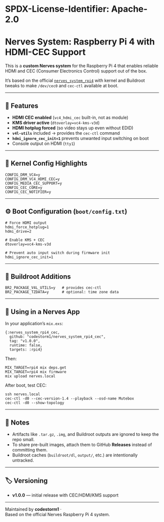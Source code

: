 # SPDX-License-Identifier: Apache-2.0


# Nerves System: Raspberry Pi 4 with HDMI-CEC Support

This is a **custom Nerves system** for the Raspberry Pi 4 that enables reliable
HDMI and CEC (Consumer Electronics Control) support out of the box.

It’s based on the official [`nerves_system_rpi4`](https://github.com/nerves-project/nerves_system_rpi4)
with kernel and Buildroot tweaks to make `/dev/cec0` and `cec-ctl` available at boot.

---

## 🔧 Features

- **HDMI CEC enabled** (`vc4_hdmi_cec` built-in, not as module)
- **KMS driver active** (`dtoverlay=vc4-kms-v3d`)
- **HDMI hotplug forced** (so video stays up even without EDID)
- **`v4l-utils`** included → provides the `cec-ctl` command
- **`hdmi_ignore_cec_init=1`** prevents unwanted input switching on boot
- Console output on HDMI (`tty1`)

---

## 🧰 Kernel Config Highlights

```
CONFIG_DRM_VC4=y
CONFIG_DRM_VC4_HDMI_CEC=y
CONFIG_MEDIA_CEC_SUPPORT=y
CONFIG_CEC_CORE=y
CONFIG_CEC_NOTIFIER=y
```

---

## ⚙️ Boot Configuration (`boot/config.txt`)

```
# Force HDMI output
hdmi_force_hotplug=1
hdmi_drive=2

# Enable KMS + CEC
dtoverlay=vc4-kms-v3d

# Prevent auto input switch during firmware init
hdmi_ignore_cec_init=1
```

---

## 🧩 Buildroot Additions

```
BR2_PACKAGE_V4L_UTILS=y   # provides cec-ctl
BR2_PACKAGE_TZDATA=y      # optional: time zone data
```

---

## 🚀 Using in a Nerves App

In your application’s `mix.exs`:

```
{:nerves_system_rpi4_cec,
  github: "codestorm1/nerves_system_rpi4_cec",
  tag: "v1.0.0",
  runtime: false,
  targets: :rpi4}
```

Then:

```
MIX_TARGET=rpi4 mix deps.get
MIX_TARGET=rpi4 mix firmware
mix upload nerves.local
```

After boot, test CEC:

```
ssh nerves.local
cec-ctl -d0 --cec-version-1.4 --playback --osd-name Mutebox
cec-ctl -d0 --show-topology
```

---

## 🧹 Notes

- Artifacts like `.tar.gz`, `.img`, and Buildroot outputs are ignored to keep the repo small.
- To share pre-built images, attach them to GitHub **Releases** instead of committing them.
- Buildroot caches (`buildroot/dl`, `output/`, etc.) are intentionally untracked.

---

## 🏷 Versioning

- **v1.0.0** — initial release with CEC/HDMI/KMS support

---

Maintained by **codestorm1** ·  
Based on the official Nerves Raspberry Pi 4 system.
